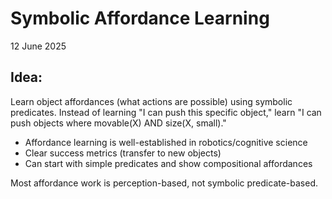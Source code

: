 # Symbolic Affordance Learning

12 June 2025

## Idea:

Learn object affordances (what actions are possible) using symbolic predicates. Instead of learning "I can push this specific object," learn "I can push objects where movable(X) AND size(X, small)."

* Affordance learning is well-established in robotics/cognitive science
* Clear success metrics (transfer to new objects)
* Can start with simple predicates and show compositional affordances

Most affordance work is perception-based, not symbolic predicate-based.